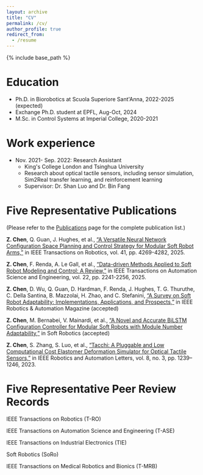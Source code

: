 ```yaml
---
layout: archive
title: "CV"
permalink: /cv/
author_profile: true
redirect_from:
  - /resume
---
```


{% include base_path %}

Education
======
* Ph.D. in Biorobotics at Scuola Superiore Sant'Anna, 2022-2025 (expected)
* Exchange Ph.D. student at EPFL, Aug-Oct, 2024
* M.Sc. in Control Systems at Imperial College, 2020-2021

Work experience
======
* Nov. 2021- Sep. 2022: Research Assistant
  * King's College London and Tsinghua University
  * Research about optical tactile sensors, including sensor simulation, Sim2Real transfer learning, and reinforcement learning
  * Supervisor: Dr. Shan Luo and Dr. Bin Fang

Five Representative Publications
======
(Please refer to the [Publications](https://zixichen007115.github.io/publications/) page for the complete publication list.)

**Z. Chen**, Q. Guan, J. Hughes, et al., [“A Versatile Neural Network Configuration Space Planning and Control Strategy for Modular Soft Robot Arms,”](https://ieeexplore.ieee.org/document/11049035) in IEEE Transactions on Robotics, vol. 41, pp. 4269-4282, 2025.

**Z. Chen**,  F. Renda, A. Le Gall, et al., [“Data-driven Methods Applied to Soft Robot Modeling and Control: A Review,”](https://ieeexplore.ieee.org/document/10477253) in IEEE Transactions on Automation Science and Engineering, vol. 22, pp. 2241-2256, 2025.

**Z. Chen**, D. Wu, Q. Guan, D. Hardman, F. Renda, J. Hughes, T. G. Thuruthe, C. Della Santina, B. Mazzolai, H. Zhao, and C. Stefanini, [“A Survey on Soft Robot Adaptability: Implementations, Applications, and Prospects,”](https://ieeexplore.ieee.org/document/11078366) in IEEE Robotics & Automation Magazine (accepted)

**Z. Chen**,  M. Bernabei, V. Mainardi, et al., [“A Novel and Accurate BiLSTM Configuration Controller for Modular Soft Robots with Module Number Adaptability,”](https://arxiv.org/pdf/2401.10997.pdf) in Soft Robotics (accepted)

**Z. Chen**, S. Zhang, S. Luo, et al., [“Tacchi: A Pluggable and Low Computational Cost Elastomer Deformation Simulator for Optical Tactile Sensors,”](https://ieeexplore.ieee.org/document/10017344) in IEEE Robotics and Automation Letters, vol. 8, no. 3, pp. 1239–1246, 2023.

Five Representative Peer Review Records
======
IEEE Transactions on Robotics (T-RO)

IEEE Transactions on Automation Science and Engineering (T-ASE)

IEEE Transactions on Industrial Electronics (TIE)

Soft Robotics (SoRo)

IEEE Transactions on Medical Robotics and Bionics (T-MRB)

